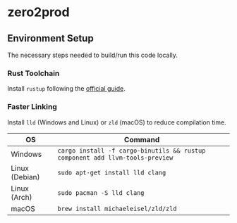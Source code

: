 # zero2prod

## Environment Setup
The necessary steps needed to build/run this code locally.

### Rust Toolchain
Install `rustup` following the [official guide](https://www.rust-lang.org/tools/install "rust-lang.org").

### Faster Linking 
Install `lld` (Windows and Linux) or `zld` (macOS) to reduce compilation time.

| OS             | Command                                                                      |
|----------------|------------------------------------------------------------------------------|
| Windows        | `cargo install -f cargo-binutils && rustup component add llvm-tools-preview` |
| Linux (Debian) | `sudo apt-get install lld clang`                                             |
| Linux (Arch)   | `sudo pacman -S lld clang`                                                   |
| macOS          | `brew install michaeleisel/zld/zld`                                          |
